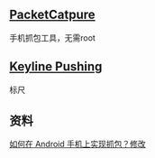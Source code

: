 


## [PacketCatpure](https://play.google.com/store/apps/details?id=app.greyshirts.sslcapture)  
手机抓包工具，无需root  

## [Keyline Pushing]()
标尺

## 资料
[如何在 Android 手机上实现抓包？修改
](https://www.zhihu.com/question/20467503)  